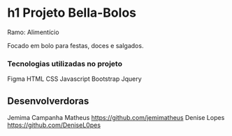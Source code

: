 # h1 Projeto Bella-Bolos

Ramo: Alimentício

Focado em bolo para festas, doces e salgados.

### Tecnologias utilizadas no projeto
Figma
HTML
CSS
Javascript
Bootstrap
Jquery


## Desenvolverdoras
Jemima Campanha Matheus https://github.com/jemimatheus
Denise Lopes   https://github.com/DeniseL0pes
